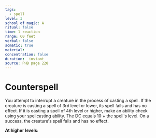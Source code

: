```yaml
---
tags:
  - spell
level: 3
school of magic: A
ritual: false
time: 1 reaction
range: 60 feet
verbal: false
somatic: true
material: 
concentration: false
duration:  instant
source: PHB page 228
---
```

# Counterspell
You attempt to interrupt a creature in the process of casting a spell. If the creature is casting a spell of 3rd level or lower, its spell fails and has no effect. If it is casting a spell of 4th level or higher, make an ability check using your spellcasting ability. The DC equals 10 + the spell's level. On a success, the creature's spell fails and has no effect.

**At higher levels:** 